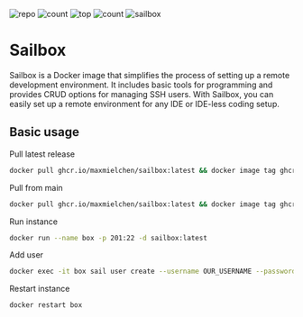 ![repo](https://img.shields.io/github/repo-size/maxmielchen/sailbox?style=flat-square)
![count](https://img.shields.io/github/directory-file-count/maxmielchen/sailbox?style=flat-square)
![top](https://img.shields.io/github/languages/top/maxmielchen/sailbox?style=flat-square)
![count](https://img.shields.io/github/languages/count/maxmielchen/sailbox?style=flat-square)
![sailbox](https://img.shields.io/github/actions/workflow/status/maxmielchen/sailbox/docker-publish.yml?label=sailbox%3Alatest&style=flat-square)

# Sailbox
Sailbox is a Docker image that simplifies the process of setting up a remote development environment. It includes basic tools for programming and provides CRUD options for managing SSH users. With Sailbox, you can easily set up a remote environment for any IDE or IDE-less coding setup.

## Basic usage

Pull latest release
```Bash
docker pull ghcr.io/maxmielchen/sailbox:latest && docker image tag ghcr.io/maxmielchen/sailbox:latest sailbox:latest
```

Pull from main
```Bash
docker pull ghcr.io/maxmielchen/sailbox:latest && docker image tag ghcr.io/maxmielchen/sailbox:main sailbox:latest
```

Run instance
```Bash
docker run --name box -p 201:22 -d sailbox:latest
```

Add user
```Bash
docker exec -it box sail user create --username OUR_USERNAME --password OUR_PASSWORD -r -s
```

Restart instance
```Bash
docker restart box
```
